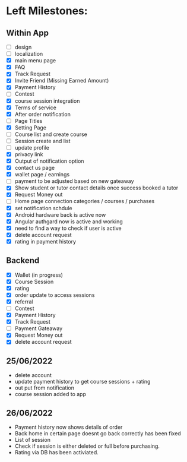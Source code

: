 # Left Milestones:
## Within App
- [ ] design
- [ ] localization
- [x] main menu page
- [x] FAQ
- [x] Track Request
- [x] Invite Friend (Missing Earned Amount)
- [x] Payment History
- [ ] Contest
- [x] course session integration
- [x] Terms of service
- [x] After order notification
- [ ] Page Titles
- [x] Setting Page
- [ ] Course list and create course
- [ ] Session create and list
- [ ] update profile
- [x] privacy link
- [x] Output of notification option
- [x] contact us page
- [x] wallet page / earnings
- [ ] payment to be adjusted based on new gateaway
- [x] Show student or tutor contact details once success booked a tutor
- [x] Request Money out
- [ ] Home page connection categories / courses / purchases
- [x] set notification schdule
- [x] Android hardware back is active now
- [x] Angular authgard now is active and working
- [x] need to find a way to check if user is active
- [x] delete account request
- [x] rating in payment history

## Backend
- [x] Wallet (in progress)
- [x] Course Session
- [x] rating
- [x] order update to access sessions
- [x] referral
- [ ] Contest
- [x] Payment History
- [x] Track Request
- [ ] Payment Gateaway
- [x] Request Money out
- [x] delete account request

## 25/06/2022
- delete account
- update payment history to get course sessions + rating
- out put from notification
- course session added to app

## 26/06/2022
- Payment history now shows details of order
- Back home in certain page doesnt go back correctly has been fixed
- List of session
- Check if session is either deleted or full before purchasing.
- Rating via DB has been activiated.


